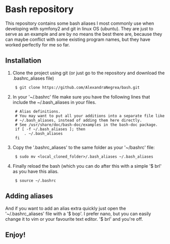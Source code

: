 Bash repository
===============

This repository contains some bash aliases I most commonly use when developing 
with symfony2 and git in linux OS (ubuntu). They are just to serve as an example 
and are by no means the best there are, because they can maybe conflict with some 
existing program names, but they have worked perfectly for me so far.

Installation
------------

1. Clone the project using git (or just go to the repository and download the .bashrc_aliases file)

        $ git clone https://github.com/AlexandraNegrea/bash.git

2. In your '~/.bashrc' file make sure you have the following lines that include the
~/.bash_aliases  in your files.


        # Alias definitions.
        # You may want to put all your additions into a separate file like
        # ~/.bash_aliases, instead of adding them here directly.
        # See /usr/share/doc/bash-doc/examples in the bash-doc package.
        if [ -f ~/.bash_aliases ]; then
            . ~/.bash_aliases
        fi

3. Copy the '.bashrc_aliases' to the same folder as your '~/bashrc' file:

        $ sudo mv <local_cloned_folder>/.bash_aliases ~/.bash_aliases

4. Finally reload the bash (which you can do after this with a simple '$ brl' as 
you have this alias.

        $ source ~/.bashrc

Adding aliases
--------------

And if you want to add an alias extra quickly just open the '~/.bashrc_aliases' file 
with a '$ bop'. I prefer nano, but you can easily change it to vim or your favourite 
text editor. '$ brl' and you're off. 

Enjoy!
-----
